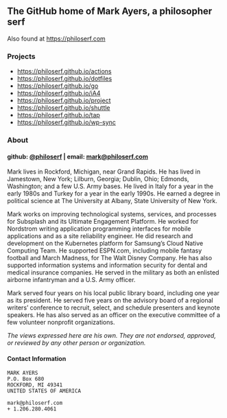 ## The GitHub home of Mark Ayers, a philosopher serf

Also found at <https://philoserf.com>

### Projects

- <https://philoserf.github.io/actions>
- <https://philoserf.github.io/dotfiles>
- <https://philoserf.github.io/go>
- <https://philoserf.github.io/iA4>
- <https://philoserf.github.io/project>
- <https://philoserf.github.io/shuttle>
- <https://philoserf.github.io/tap>
- <https://philoserf.github.io/wp-sync>

### About

#### github: [@philoserf][1] | email: <mark@philoserf.com>

Mark lives in Rockford, Michigan, near Grand Rapids. He has lived in Jamestown, New York; Lilburn, Georgia; Dublin, Ohio; Edmonds, Washington; and a few U.S. Army bases. He lived in Italy for a year in the early 1980s and Turkey for a year in the early 1990s. He earned a degree in political science at The University at Albany, State University of New York.

Mark works on improving technological systems, services, and processes for Subsplash and its Ultimate Engagement Platform. He worked for Nordstrom writing application programming interfaces for mobile applications and as a site reliability engineer. He did research and development on the Kubernetes platform for Samsung’s Cloud Native Computing Team. He supported ESPN.com, including mobile fantasy football and March Madness, for The Walt Disney Company. He has also supported information systems and information security for dental and medical insurance companies. He served in the military as both an enlisted airborne infantryman and a U.S. Army officer.

Mark served four years on his local public library board, including one year as its president. He served five years on the advisory board of a regional writers’ conference to recruit, select, and schedule presenters and keynote speakers. He has also served as an officer on the executive committee of a few volunteer nonprofit organizations.

_The views expressed here are his own. They are not endorsed, approved, or reviewed by any other person or organization._

#### Contact Information

```plain
MARK AYERS
P.O. Box 680
ROCKFORD, MI 49341
UNITED STATES OF AMERICA

mark@philoserf.com
+ 1.206.280.4061
```

[1]: https://github.com/philoserf
